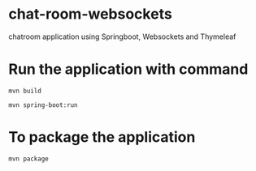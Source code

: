 # chat-room-websockets
chatroom application using Springboot, Websockets and Thymeleaf

# Run the application with command
`mvn build`

`mvn spring-boot:run`

# To package the application
`mvn package`
